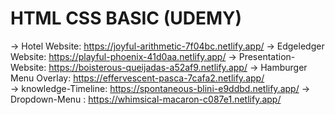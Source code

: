 # HTML CSS BASIC (UDEMY)
-> Hotel Website:   https://joyful-arithmetic-7f04bc.netlify.app/
 -> Edgeledger Website: https://playful-phoenix-41d0aa.netlify.app/
-> Presentation-Website: https://boisterous-queijadas-a52af9.netlify.app/
-> Hamburger Menu Overlay: https://effervescent-pasca-7cafa2.netlify.app/  
-> knowledge-Timeline: https://spontaneous-blini-e9ddbd.netlify.app/
-> Dropdown-Menu : https://whimsical-macaron-c087e1.netlify.app/
 
